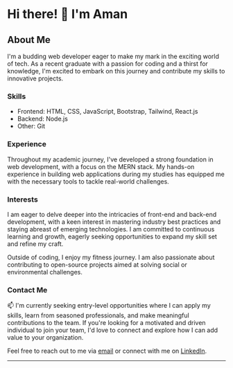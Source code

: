# Hi there! 👋 I'm Aman

## About Me

I'm a budding web developer eager to make my mark in the exciting world of tech. As a recent graduate with a passion for coding and a thirst for knowledge, I'm excited to embark on this journey and contribute my skills to innovative projects.

### Skills

- Frontend: HTML, CSS, JavaScript, Bootstrap, Tailwind, React.js
- Backend: Node.js
- Other: Git

### Experience

Throughout my academic journey, I've developed a strong foundation in web development, with a focus on the MERN stack. My hands-on experience in building web applications during my studies has equipped me with the necessary tools to tackle real-world challenges.

### Interests

I am eager to delve deeper into the intricacies of front-end and back-end development, with a keen interest in mastering industry best practices and staying abreast of emerging technologies. I am committed to continuous learning and growth, eagerly seeking opportunities to expand my skill set and refine my craft.

Outside of coding, I enjoy my fitness journey. I am also passionate about contributing to open-source projects aimed at solving social or environmental challenges.

### Contact Me

📫 I'm currently seeking entry-level opportunities where I can apply my skills, learn from seasoned professionals, and make meaningful contributions to the team. If you're looking for a motivated and driven individual to join your team, I'd love to connect and explore how I can add value to your organization.

Feel free to reach out to me via [email](ak5654707@email.com) or connect with me on [LinkedIn](www.linkedin.com/in/aman821).

---
